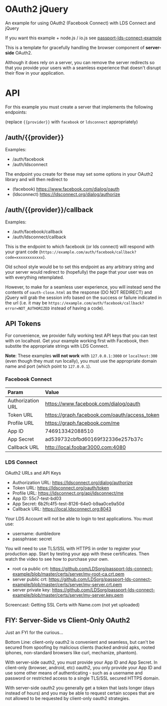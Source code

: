 OAuth2 jQuery
=============

An example for using OAuth2 (Facebook Connect) with LDS Connect and jQuery

If you want this example + node.js / io.js see
[passport-lds-connect-example](https://github.com/LDSorg/passport-lds-connect-example)

This is a template for gracefully handling the browser component of **server-side** OAuth2.

Although it does rely on a server, you can remove the server redirects so that you
provide your users with a seamless experience that doesn't disrupt their flow in
your application.

API
===

For this example you must create a server that implements the following endpoints:

(replace `{{provider}}` with `facebook` or `ldsconnect` appropriately)

/auth/{{provider}}
--------------

Examples:

* /auth/facebook
* /auth/ldsconnect

The endpoint you create for these may set some options in your OAuth2 library and will then redirect to

  * (facebook) https://www.facebook.com/dialog/oauth
  * (ldsconnect) https://ldsconnect.org/dialog/authorize

/auth/{{provider}}/callback
-----------------------

Examples:

* /auth/facebook/callback
* /auth/ldsconnect/callback


This is the endpoint to which facebook (or lds connect) will respond with your
grant code (`https://example.com/auth/facebook/callback?code=xxxxxxxxxxxx`).

Old school style would be to set this endpoint as any arbitrary string and your server
would redirect to (hopefully) the page that your user was on with everything retemplated.

However, to make for a seamless user experience, you will instead send the contents
of `oauth-close.html` as the response (DO NOT REDIRECT) and jQuery will grab the
session info based on the success or failure indicated in the url
(i.e. it may be
`https://example.com/auth/facebook/callback?error=NOT_AUTHORIZED`
instead of having a code).

API Tokens
----------

For convenience, we provider fully working test API keys that you can test with on localhost. Get your example working first with Facebook, then substite the appropriate strings with LDS Connect.

**Note**: These examples **will not work** with `127.0.0.1:3000` or `localhost:300` (even though they must run locally), you must use the appropriate domain name and port (which point to `127.0.0.1`).

### Facebook Connect

| Param | Value |
|:------|:------|
|Authorization URL | https://www.facebook.com/dialog/oauth         |
| Token URL        | https://graph.facebook.com/oauth/access_token |
| Profile URL      | https://graph.facebook.com/me                 |
| App ID           | 746913342088510                               |
| App Secret       | ad539732cbfbd60169f32336e257b37c              |
| Callback URL     | http://local.foobar3000.com:4080              |

### LDS Connect

OAuth2 URLs and API Keys

 * Authorization URL: https://ldsconnect.org/dialog/authorize
 * Token URL: https://ldsconnect.org/oauth/token
 * Profile URL: https://ldsconnect.org/api/ldsconnect/me
 * App ID: 55c7-test-bd03
 * App Secret: 6b2fc4f5-test-8126-64e0-b9aa0ce9a50d
 * Callback URL: https://local.ldsconnect.org:8043

Your LDS Account will not be able to login to test applications. You must use:

  * username: dumbledore
  * passphrase: secret

You will need to use TLS/SSL with HTTPS in order to register your production app. Start by testing your app with these certificates. Then watch the video to see how to purchase your own.

  * root ca public crt: https://github.com/LDSorg/passport-lds-connect-example/blob/master/certs/server/my-root-ca.crt.pem
  * server public crt: https://github.com/LDSorg/passport-lds-connect-example/blob/master/certs/server/my-server.crt.pem
  * server private key: https://github.com/LDSorg/passport-lds-connect-example/blob/master/certs/server/my-server.key.pem

Screencast: Getting SSL Certs with Name.com (not yet uploaded)

FIY: Server-Side vs Client-Only OAuth2
---------------

Just an FYI for the curious...

Bottom Line: client-only oauth2 is convenient and seamless,
but can't be secured from spoofing by malicious clients
(hacked android apks, rooted iphones, non-standard browsers like curl, mechanize, phantom).

With server-side oauth2, you must provide your App ID and App Secret.
In client-only (browser, android, etc) oauth2, you only provide your App ID
and use some other means of authenticating - such as a username and password
or restricted access to a single TLS/SSL secured HTTPS domain.

With server-side oauth2 you generally get a token that lasts longer
(days instead of hours) and you may be able to request certain scopes
that are not allowed to be requested by client-only oauth2 strategies.
